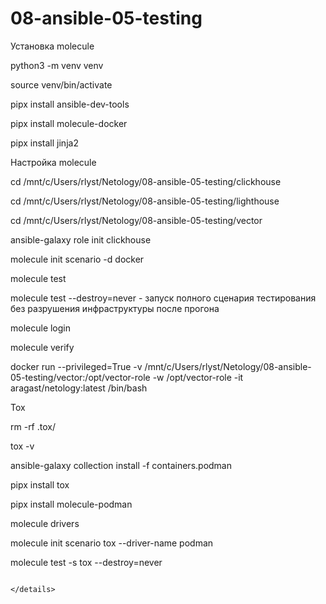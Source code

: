 # 08-ansible-05-testing

Установка molecule

python3 -m venv venv

source venv/bin/activate

pipx install ansible-dev-tools

pipx install molecule-docker

pipx install jinja2

Настройка molecule

cd /mnt/c/Users/rlyst/Netology/08-ansible-05-testing/clickhouse

cd /mnt/c/Users/rlyst/Netology/08-ansible-05-testing/lighthouse

cd /mnt/c/Users/rlyst/Netology/08-ansible-05-testing/vector

ansible-galaxy role init clickhouse

molecule init scenario -d docker

molecule test

molecule test --destroy=never - запуск полного сценария тестирования без разрушения инфраструктуры после прогона

molecule login

molecule verify

docker run --privileged=True -v /mnt/c/Users/rlyst/Netology/08-ansible-05-testing/vector:/opt/vector-role -w /opt/vector-role -it aragast/netology:latest /bin/bash

Tox

rm -rf .tox/

tox -v

ansible-galaxy collection install -f containers.podman

pipx install tox

pipx install molecule-podman

molecule drivers

molecule init scenario tox --driver-name podman

molecule test -s tox --destroy=never 
```

</details>
